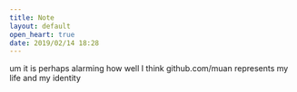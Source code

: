```yaml
---
title: Note
layout: default
open_heart: true
date: 2019/02/14 18:28
---
```


um it is perhaps alarming how well I think github.com/muan represents my life and my identity
